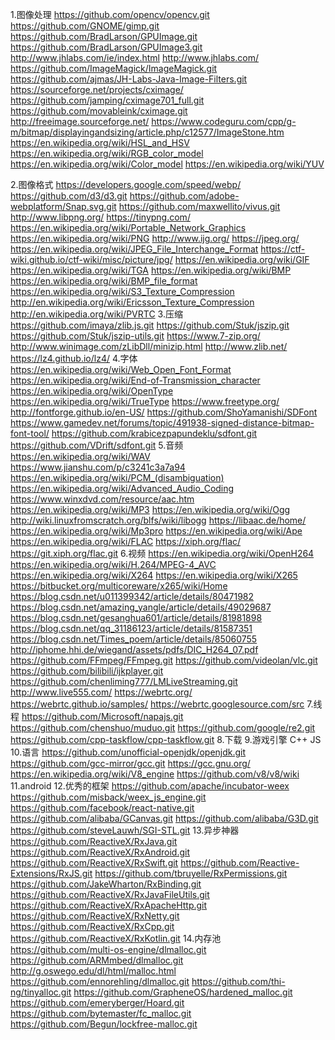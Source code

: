 1.图像处理
	https://github.com/opencv/opencv.git
	https://github.com/GNOME/gimp.git
	https://github.com/BradLarson/GPUImage.git
	https://github.com/BradLarson/GPUImage3.git
	http://www.jhlabs.com/ie/index.html
	http://www.jhlabs.com/
	https://github.com/ImageMagick/ImageMagick.git
	https://github.com/ajmas/JH-Labs-Java-Image-Filters.git
	https://sourceforge.net/projects/cximage/
	https://github.com/jamping/cximage701_full.git
	https://github.com/movableink/cximage.git
	http://freeimage.sourceforge.net/
	https://www.codeguru.com/cpp/g-m/bitmap/displayingandsizing/article.php/c12577/ImageStone.htm
	https://en.wikipedia.org/wiki/HSL_and_HSV
	https://en.wikipedia.org/wiki/RGB_color_model
	https://en.wikipedia.org/wiki/Color_model
	https://en.wikipedia.org/wiki/YUV

	
2.图像格式
	https://developers.google.com/speed/webp/
	https://github.com/d3/d3.git
	https://github.com/adobe-webplatform/Snap.svg.git
	https://github.com/maxwellito/vivus.git
	http://www.libpng.org/
	https://tinypng.com/
	https://en.wikipedia.org/wiki/Portable_Network_Graphics
	https://en.wikipedia.org/wiki/PNG
	http://www.ijg.org/
	https://jpeg.org/
	https://en.wikipedia.org/wiki/JPEG_File_Interchange_Format
	https://ctf-wiki.github.io/ctf-wiki/misc/picture/jpg/
	https://en.wikipedia.org/wiki/GIF
	https://en.wikipedia.org/wiki/TGA
	https://en.wikipedia.org/wiki/BMP
	https://en.wikipedia.org/wiki/BMP_file_format
	https://en.wikipedia.org/wiki/S3_Texture_Compression
	http://en.wikipedia.org/wiki/Ericsson_Texture_Compression
	http://en.wikipedia.org/wiki/PVRTC
3.压缩
	https://github.com/imaya/zlib.js.git
	https://github.com/Stuk/jszip.git
	https://github.com/Stuk/jszip-utils.git
	https://www.7-zip.org/
	http://www.winimage.com/zLibDll/minizip.html
	http://www.zlib.net/
	https://lz4.github.io/lz4/
4.字体
	https://en.wikipedia.org/wiki/Web_Open_Font_Format
	https://en.wikipedia.org/wiki/End-of-Transmission_character
	https://en.wikipedia.org/wiki/OpenType
	https://en.wikipedia.org/wiki/TrueType
	https://www.freetype.org/
	http://fontforge.github.io/en-US/
	https://github.com/ShoYamanishi/SDFont
	https://www.gamedev.net/forums/topic/491938-signed-distance-bitmap-font-tool/
	https://github.com/krabicezpapundeklu/sdfont.git
	https://github.com/VDrift/sdfont.git
5.音频
	https://en.wikipedia.org/wiki/WAV
	https://www.jianshu.com/p/c3241c3a7a94
	https://en.wikipedia.org/wiki/PCM_(disambiguation)
	https://en.wikipedia.org/wiki/Advanced_Audio_Coding
	https://www.winxdvd.com/resource/aac.htm
	https://en.wikipedia.org/wiki/MP3
	https://en.wikipedia.org/wiki/Ogg
	http://wiki.linuxfromscratch.org/blfs/wiki/libogg
	https://libaac.de/home/
	https://en.wikipedia.org/wiki/Mp3pro
	https://en.wikipedia.org/wiki/Ape
	https://en.wikipedia.org/wiki/FLAC
	https://xiph.org/flac/
	https://git.xiph.org/flac.git
6.视频
	https://en.wikipedia.org/wiki/OpenH264
	https://en.wikipedia.org/wiki/H.264/MPEG-4_AVC
	https://en.wikipedia.org/wiki/X264
	https://en.wikipedia.org/wiki/X265
	https://bitbucket.org/multicoreware/x265/wiki/Home
	https://blog.csdn.net/u011399342/article/details/80471982
	https://blog.csdn.net/amazing_yangle/article/details/49029687
	https://blog.csdn.net/gesanghua601/article/details/81981898
	https://blog.csdn.net/qq_31186123/article/details/81587351
	https://blog.csdn.net/Times_poem/article/details/85060755
	http://iphome.hhi.de/wiegand/assets/pdfs/DIC_H264_07.pdf
	https://github.com/FFmpeg/FFmpeg.git
	https://github.com/videolan/vlc.git
	https://github.com/bilibili/ijkplayer.git
	https://github.com/chenliming777/LMLiveStreaming.git
	http://www.live555.com/
	https://webrtc.org/
	https://webrtc.github.io/samples/
	https://webrtc.googlesource.com/src
7.线程
	https://github.com/Microsoft/napajs.git
	https://github.com/chenshuo/muduo.git
	https://github.com/google/re2.git
	https://github.com/cpp-taskflow/cpp-taskflow.git
8.下载
9.游戏引擎
	C++
	JS
10.语言
	https://github.com/unofficial-openjdk/openjdk.git
	https://github.com/gcc-mirror/gcc.git
	https://gcc.gnu.org/
	https://en.wikipedia.org/wiki/V8_engine
	https://github.com/v8/v8/wiki
11.android
12.优秀的框架
	https://github.com/apache/incubator-weex
	https://github.com/misback/weex_js_engine.git
	https://github.com/facebook/react-native.git
	https://github.com/alibaba/GCanvas.git
	https://github.com/alibaba/G3D.git
	https://github.com/steveLauwh/SGI-STL.git
13.异步神器
	https://github.com/ReactiveX/RxJava.git
	https://github.com/ReactiveX/RxAndroid.git
	https://github.com/ReactiveX/RxSwift.git
	https://github.com/Reactive-Extensions/RxJS.git
	https://github.com/tbruyelle/RxPermissions.git
	https://github.com/JakeWharton/RxBinding.git
	https://github.com/ReactiveX/RxJavaFileUtils.git
	https://github.com/ReactiveX/RxApacheHttp.git
	https://github.com/ReactiveX/RxNetty.git
	https://github.com/ReactiveX/RxCpp.git
	https://github.com/ReactiveX/RxKotlin.git
14.内存池
	https://github.com/multi-os-engine/dlmalloc.git
	https://github.com/ARMmbed/dlmalloc.git
	http://g.oswego.edu/dl/html/malloc.html
	https://github.com/ennorehling/dlmalloc.git
	https://github.com/thi-ng/tinyalloc.git
	https://github.com/GrapheneOS/hardened_malloc.git
	https://github.com/emeryberger/Hoard.git
	https://github.com/bytemaster/fc_malloc.git
	https://github.com/Begun/lockfree-malloc.git
